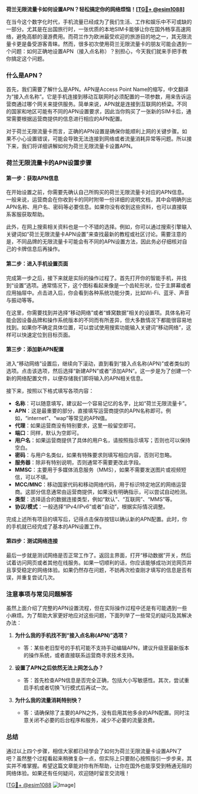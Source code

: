 **荷兰无限流量卡如何设置APN？轻松搞定你的网络烦恼！[[TG💪+ @esim1088](https://t.me/s/esim1088)]**

在当今这个数字化时代，手机流量已经成为了我们生活、工作和娱乐中不可或缺的一部分。尤其是在出国旅行时，一张优质的本地SIM卡能够让你在国外畅享高速网络，避免高额的漫游费用。而荷兰作为欧洲最受欢迎的旅游目的地之一，其无限流量卡更是备受游客青睐。然而，很多初次使用荷兰无限流量卡的朋友可能会遇到一个问题：如何正确地设置APN（接入点名称）？别担心，今天我们就来手把手教你搞定这个问题。

### 什么是APN？

首先，我们需要了解什么是APN。APN是Access Point Name的缩写，中文翻译为“接入点名称”。它是手机连接到移动互联网时必须配置的一项参数，用来告诉运营商通过哪个网关来提供服务。简单来说，APN就是连接到互联网的桥梁。不同的国家和地区可能有不同的APN设置要求，因此当你购买了一张新的SIM卡后，通常需要根据运营商提供的信息进行相应的APN配置。

对于荷兰无限流量卡而言，正确的APN设置是确保你能顺利上网的关键步骤。如果不小心设置错误，可能会导致无法连接到网络或者流量消耗异常等问题。所以接下来，我们将详细讲解如何为荷兰无限流量卡设置APN。

### 荷兰无限流量卡的APN设置步骤

#### 第一步：获取APN信息

在开始设置之前，你需要先确认自己所购买的荷兰无限流量卡对应的APN信息。一般来说，运营商会在你收到卡的同时附带一份详细的说明文档，其中会明确列出APN名称、用户名、密码等必要信息。如果你没有收到这些资料，也可以直接联系客服获取帮助。

此外，在网上搜索相关资料也是一个不错的选择。例如，你可以通过搜索引擎输入关键词如“荷兰无限流量卡APN设置”来查找最新的教程或社区讨论。需要注意的是，不同品牌的无限流量卡可能会有不同的APN设置方法，因此务必仔细核对自己的卡牌信息后再操作。

#### 第二步：进入手机设置页面

完成第一步之后，接下来就是实际的操作过程了。首先打开你的智能手机，并找到“设置”选项。通常情况下，这个图标看起来像是一个齿轮形状，位于主屏幕或者应用抽屉中。点击进入后，你会看到各种系统功能分类，比如Wi-Fi、蓝牙、声音与振动等等。

在这里，你需要找到并选择“移动网络”或者“蜂窝数据”相关的设置项。具体名称可能会因设备品牌和操作系统版本的不同而有所差异，但大多数情况下都能很容易地找到。如果你不确定具体位置，可以尝试使用搜索功能输入关键词“移动网络”，这样可以快速定位到目标页面。

#### 第三步：添加新APN配置

进入“移动网络”设置后，继续向下滚动，直到看到“接入点名称(APN)”或者类似的选项。点击该选项，然后选择“新建APN”或者“添加APN”。这一步是为了创建一个新的网络配置文件，以便存储我们即将输入的APN相关信息。

接下来，按照以下格式填写各项内容：

- **名称**：可以随意填写，建议起一个容易记忆的名字，比如“荷兰无限流量卡”。
- **APN**：这是最重要的部分，直接填写运营商提供的APN名称即可。例如，“internet”、“wap”等常见的APN值。
- **代理**：如果运营商没有特别要求，这里一般留空即可。
- **端口**：同样，默认为空即可。
- **用户名**：如果运营商提供了具体的用户名，请按照指示填写；否则也可以保持空白。
- **密码**：与用户名类似，如果有特殊要求则填写相应内容，否则可忽略。
- **服务器**：除非有特别说明，否则通常不需要更改此字段。
- **MMSC**：主要用于多媒体消息服务（MMS），如果不需要发送图片或视频短信，可以不填。
- **MCC/MNC**：移动国家代码和移动网络代码，用于标识特定地区的网络运营商。这部分信息通常由运营商提供，如果没有明确指示，可以尝试自动检测。
- **类型**：选择适合的数据连接类型，例如“默认”、“互联网”、“MMS”等。
- **协议/模式**：一般选择“IPv4/IPv6”或者“自动”，根据实际情况调整。

完成上述所有项目的填写后，记得点击保存按钮以确认新的APN配置。此时，你的手机就已经完成了基本的APN设置工作。

#### 第四步：测试网络连接

最后一步就是测试网络是否正常工作了。返回主界面，打开“移动数据”开关，然后试着访问网页或者其他在线服务。如果一切顺利的话，你应该能够成功浏览网页并且享受稳定的网络体验。如果仍然存在问题，不妨再次检查刚才填写的信息是否有误，并重复尝试几次。

### 注意事项与常见问题解答

虽然上面介绍了完整的APN设置流程，但在实际操作过程中还是有可能遇到一些小麻烦。为了帮助大家更好地应对这些问题，下面列举了一些常见的疑问及其解决办法：

1. **为什么我的手机找不到“接入点名称(APN)”选项？**
   - 答：某些老旧型号的手机可能不支持手动编辑APN，建议升级至最新版本的操作系统，或者直接联系运营商寻求技术支持。

2. **设置了APN之后依然无法上网怎么办？**
   - 答：首先检查APN信息是否完全正确，包括大小写敏感性。其次，尝试重启手机或者切换飞行模式后再试一次。

3. **为什么我的流量消耗特别快？**
   - 答：请确保除了主要的APN之外，没有启用其他多余的APN配置。同时注意关闭不必要的后台程序和服务，减少不必要的流量浪费。

### 总结

通过以上四个步骤，相信大家都已经学会了如何为荷兰无限流量卡设置APN了吧？虽然整个过程看起来稍微复杂一点，但实际上只要耐心按照指引一步步来，其实并不难掌握。希望这篇文章能对你有所帮助，让你在国外也能享受到畅通无阻的网络体验。如果还有任何疑问，欢迎随时留言交流哦！

[[TG💪+ @esim1088](https://t.me/s/esim1088) ![Image](https://i.postimg.cc/4NQfJmqS/Snipaste-2025-05-13-00-14-12.png)]